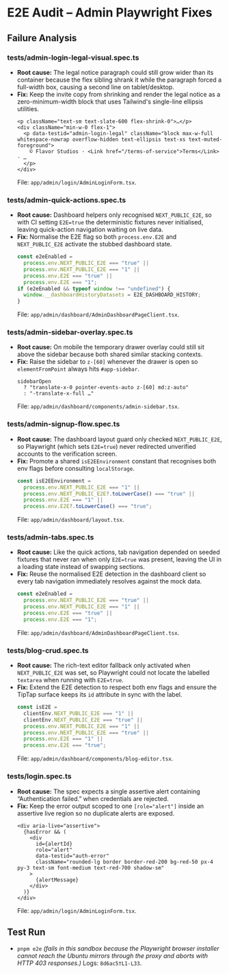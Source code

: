 # E2E Audit – Admin Playwright Fixes

## Failure Analysis

### tests/admin-login-legal-visual.spec.ts
- **Root cause:** The legal notice paragraph could still grow wider than its container because the flex sibling shrank it while the paragraph forced a full-width box, causing a second line on tablet/desktop.
- **Fix:** Keep the invite copy from shrinking and render the legal notice as a zero-minimum-width block that uses Tailwind's single-line ellipsis utilities.
  ```tsx
  <p className="text-sm text-slate-600 flex-shrink-0">…</p>
  <div className="min-w-0 flex-1">
    <p data-testid="admin-login-legal" className="block max-w-full whitespace-nowrap overflow-hidden text-ellipsis text-xs text-muted-foreground">
      © Flavor Studios · <Link href="/terms-of-service">Terms</Link> · …
    </p>
  </div>
  ```
  File: `app/admin/login/AdminLoginForm.tsx`.

### tests/admin-quick-actions.spec.ts
- **Root cause:** Dashboard helpers only recognised `NEXT_PUBLIC_E2E`, so with CI setting `E2E=true` the deterministic fixtures never initialised, leaving quick-action navigation waiting on live data.
- **Fix:** Normalise the E2E flag so both `process.env.E2E` and `NEXT_PUBLIC_E2E` activate the stubbed dashboard state.
  ```ts
  const e2eEnabled =
    process.env.NEXT_PUBLIC_E2E === "true" ||
    process.env.NEXT_PUBLIC_E2E === "1" ||
    process.env.E2E === "true" ||
    process.env.E2E === "1";
  if (e2eEnabled && typeof window !== "undefined") {
    window.__dashboardHistoryDatasets = E2E_DASHBOARD_HISTORY;
  }
  ```
  File: `app/admin/dashboard/AdminDashboardPageClient.tsx`.

### tests/admin-sidebar-overlay.spec.ts
- **Root cause:** On mobile the temporary drawer overlay could still sit above the sidebar because both shared similar stacking contexts.
- **Fix:** Raise the sidebar to `z-[60]` whenever the drawer is open so `elementFromPoint` always hits `#app-sidebar`.
  ```tsx
  sidebarOpen
    ? "translate-x-0 pointer-events-auto z-[60] md:z-auto"
    : "-translate-x-full …"
  ```
  File: `app/admin/dashboard/components/admin-sidebar.tsx`.

### tests/admin-signup-flow.spec.ts
- **Root cause:** The dashboard layout guard only checked `NEXT_PUBLIC_E2E`, so Playwright (which sets `E2E=true`) never redirected unverified accounts to the verification screen.
- **Fix:** Promote a shared `isE2EEnvironment` constant that recognises both env flags before consulting `localStorage`.
  ```ts
  const isE2EEnvironment =
    process.env.NEXT_PUBLIC_E2E === "1" ||
    process.env.NEXT_PUBLIC_E2E?.toLowerCase() === "true" ||
    process.env.E2E === "1" ||
    process.env.E2E?.toLowerCase() === "true";
  ```
  File: `app/admin/dashboard/layout.tsx`.

### tests/admin-tabs.spec.ts
- **Root cause:** Like the quick actions, tab navigation depended on seeded fixtures that never ran when only `E2E=true` was present, leaving the UI in a loading state instead of swapping sections.
- **Fix:** Reuse the normalised E2E detection in the dashboard client so every tab navigation immediately resolves against the mock data.
  ```ts
  const e2eEnabled =
    process.env.NEXT_PUBLIC_E2E === "true" ||
    process.env.NEXT_PUBLIC_E2E === "1" ||
    process.env.E2E === "true" ||
    process.env.E2E === "1";
  ```
  File: `app/admin/dashboard/AdminDashboardPageClient.tsx`.

### tests/blog-crud.spec.ts
- **Root cause:** The rich-text editor fallback only activated when `NEXT_PUBLIC_E2E` was set, so Playwright could not locate the labelled `textarea` when running with `E2E=true`.
- **Fix:** Extend the E2E detection to respect both env flags and ensure the TipTap surface keeps its `id` attribute in sync with the label.
  ```ts
  const isE2E =
    clientEnv.NEXT_PUBLIC_E2E === "1" ||
    clientEnv.NEXT_PUBLIC_E2E === "true" ||
    process.env.NEXT_PUBLIC_E2E === "1" ||
    process.env.NEXT_PUBLIC_E2E === "true" ||
    process.env.E2E === "1" ||
    process.env.E2E === "true";
  ```
  File: `app/admin/dashboard/components/blog-editor.tsx`.

### tests/login.spec.ts
- **Root cause:** The spec expects a single assertive alert containing “Authentication failed.” when credentials are rejected.
- **Fix:** Keep the error output scoped to one `[role="alert"]` inside an assertive live region so no duplicate alerts are exposed.
  ```tsx
  <div aria-live="assertive">
    {hasError && (
      <div
        id={alertId}
        role="alert"
        data-testid="auth-error"
        className="rounded-lg border border-red-200 bg-red-50 px-4 py-3 text-sm font-medium text-red-700 shadow-sm"
      >
        {alertMessage}
      </div>
    )}
  </div>
  ```
  File: `app/admin/login/AdminLoginForm.tsx`.

## Test Run
- `pnpm e2e` *(fails in this sandbox because the Playwright browser installer cannot reach the Ubuntu mirrors through the proxy and aborts with HTTP 403 responses.)* Logs: `8d6ac5†L1-L33`.
